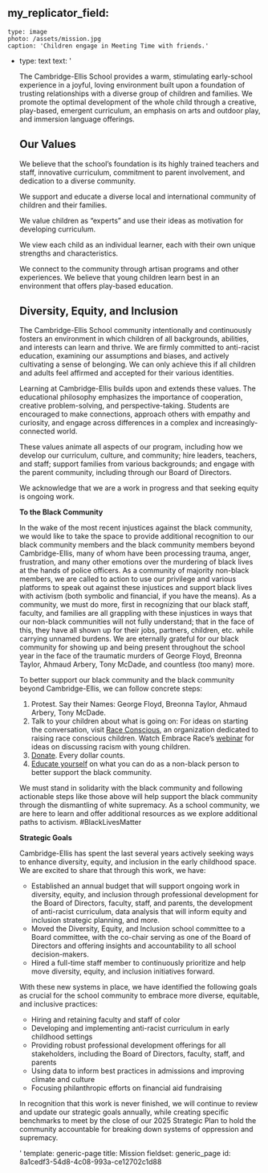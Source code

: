 my_replicator_field:
  -
    type: image
    photo: /assets/mission.jpg
    caption: 'Children engage in Meeting Time with friends.'
  -
    type: text
    text: '<p>The Cambridge-Ellis School provides a warm, stimulating early-school experience in a joyful, loving environment built upon a foundation of trusting relationships with a diverse group of children and families.&nbsp;We promote the optimal development of the whole child through a creative, play-based, emergent curriculum, an emphasis on arts and outdoor play, and immersion language offerings.&nbsp;&nbsp;</p><h2>Our Values</h2><p>We believe that the school’s foundation is its highly trained teachers and staff, innovative curriculum, commitment to parent involvement, and dedication to a diverse community.</p><p>We support and educate a diverse local and international community of children and their families.</p><p>We value children as “experts” and use their ideas as motivation for developing curriculum.</p><p>We view each child as an individual learner, each with their own unique strengths and characteristics.</p><p>We connect to the community through artisan programs and other experiences. We believe that young children learn best in an environment that offers play-based education.</p><h2>Diversity, Equity, and Inclusion</h2><p>The Cambridge-Ellis School community intentionally and continuously fosters an environment in which children of all backgrounds, abilities, and interests can learn and thrive. We are firmly committed to anti-racist education, examining our assumptions and biases, and actively cultivating a sense of belonging. We can only achieve this if all children and adults feel affirmed and accepted for their various identities.</p><p>Learning at Cambridge-Ellis builds upon and extends these values. The educational philosophy emphasizes the importance of cooperation, creative problem-solving, and perspective-taking. Students are encouraged to make connections, approach others with empathy and curiosity, and engage across differences in a complex and increasingly- connected world.</p><p>These values animate all aspects of our program, including how we develop our curriculum, culture, and community; hire leaders, teachers, and staff; support families from various backgrounds; and engage with the parent community, including through our Board of Directors.</p><p>We acknowledge that we are a work in progress and that seeking equity is ongoing work.</p><p><b>To the Black Community</b></p><p>In the wake of the most recent injustices against the black community, we would like to take the space to provide additional recognition to our black community members and the black community members beyond Cambridge-Ellis, many of whom have been processing trauma, anger, frustration, and many other emotions over the murdering of black lives at the hands of police officers. As a community of majority non-black members, we are called to action to use our privilege and various platforms to speak out against these injustices and support black lives with activism (both symbolic and financial, if you have the means). As a community, we must do more, first in recognizing that our black staff, faculty, and families are all grappling with these injustices in ways that our non-black communities will not fully understand; that in the face of this, they have all shown up for their jobs, partners, children, etc. while carrying unnamed burdens. We are eternally grateful for our black community for showing up and being present throughout the school year in the face of the traumatic murders of George Floyd, Breonna Taylor, Ahmaud Arbery, Tony McDade, and countless (too many) more.&nbsp;</p><p>To better support our black community and the black community beyond Cambridge-Ellis, we can follow concrete steps:&nbsp;</p><ol><li>Protest. Say their Names: George Floyd, Breonna Taylor, Ahmaud Arbery, Tony McDade.</li><li>Talk to your children about what is going on: For ideas on starting the conversation, visit&nbsp;<a href="http://www.raceconscious.org/workshops-and-consultations/">Race Conscious</a>, an organization dedicated to raising race conscious children. Watch Embrace Race’s&nbsp;<a href="https://www.embracerace.org/resources/how-do-i-make-sure-im-not-raising-the-next-amy-cooper">webinar</a>&nbsp;for ideas on discussing racism with young children.&nbsp;</li><li><a href="https://blacklivesmatter.com/">Donate</a>. Every dollar counts.</li><li><a href="https://embracingequity.org/blog/2020/5/31/our-liberation-is-bound-togethernbsp">Educate yourself</a>&nbsp;on what you can do as a non-black person to better support the black community.&nbsp;</li></ol><p>We must stand in solidarity with the black community and following actionable steps like those above will help support the black community through the dismantling of white supremacy. As a school community, we are here to learn and offer additional resources as we explore additional paths to activism. #BlackLivesMatter</p><p><b>Strategic Goals</b></p><p>Cambridge-Ellis has spent the last several years actively seeking ways to enhance diversity, equity, and inclusion in the early childhood space. We are excited to share that through this work, we have:</p><ul><li>Established an annual budget that will support ongoing work in diversity, equity, and inclusion through professional development for the Board of Directors, faculty, staff, and parents, the development of anti-racist curriculum, data analysis that will inform equity and inclusion strategic planning, and more.&nbsp;</li><li>Moved the Diversity, Equity, and Inclusion school committee to a Board committee, with the co-chair serving as one of the Board of Directors and offering insights and accountability to all school decision-makers.&nbsp;</li><li>Hired a full-time staff member to continuously prioritize and help move diversity, equity, and inclusion initiatives forward.&nbsp;</li></ul><p>With these new systems in place, we have identified the following goals as crucial for the school community to embrace more diverse, equitable, and inclusive practices:</p><ul><li>Hiring and retaining faculty and staff of color</li><li>Developing and implementing anti-racist curriculum in early childhood settings</li><li>Providing robust professional development offerings for all stakeholders, including the Board of Directors, faculty, staff, and parents</li><li>Using data to inform best practices in admissions and improving climate and culture</li><li>Focusing philanthropic efforts on financial aid fundraising&nbsp;</li></ul><p>In recognition that this work is never finished, we will continue to review and update our strategic goals annually, while creating specific benchmarks to meet by the close of our 2025 Strategic Plan to hold the community accountable for breaking down systems of oppression and supremacy.</p>'
template: generic-page
title: Mission
fieldset: generic_page
id: 8a1cedf3-54d8-4c08-993a-ce12702c1d88
